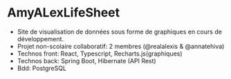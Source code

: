 # AmyALexLifeSheet
- Site de visualisation de données sous forme de graphiques en cours de développement.
- Projet non-scolaire collaboratif: 2 membres (@realalexis & @annatehiva)
- Technos front: React, Typescript, Recharts.js(graphiques)
- Technos back: Spring Boot, Hibernate (API Rest)
- Bdd: PostgreSQL
